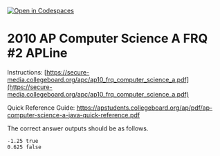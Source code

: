 [![Open in Codespaces](https://classroom.github.com/assets/launch-codespace-7f7980b617ed060a017424585567c406b6ee15c891e84e1186181d67ecf80aa0.svg)](https://classroom.github.com/open-in-codespaces?assignment_repo_id=14654033)
# 2010  AP Computer Science A FRQ #2 APLine

 

Instructions:  [https://secure-media.collegeboard.org/apc/ap10_frq_computer_science_a.pdf](https://secure-media.collegeboard.org/apc/ap10_frq_computer_science_a.pdf)  

Quick Reference Guide:  https://apstudents.collegeboard.org/ap/pdf/ap-computer-science-a-java-quick-reference.pdf   

The correct answer outputs should be as follows.  

 

```
-1.25 true
0.625 false
```
